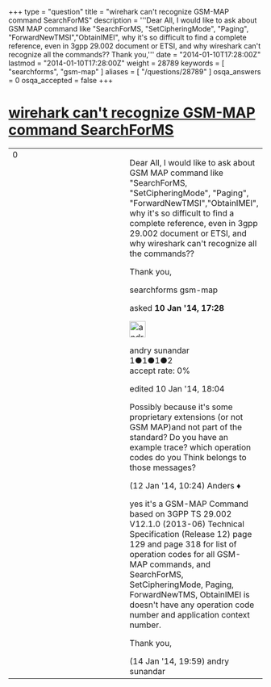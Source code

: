 +++
type = "question"
title = "wirehark can&#x27;t recognize GSM-MAP command SearchForMS"
description = '''Dear All,  I would like to ask about GSM MAP command like &quot;SearchForMS, &quot;SetCipheringMode&quot;, &quot;Paging&quot;, &quot;ForwardNewTMSI&quot;,&quot;ObtainIMEI&quot;, why it&#x27;s so difficult to find a complete reference, even in 3gpp 29.002 document or ETSI, and why wireshark can&#x27;t recognize all the commands?? Thank you,'''
date = "2014-01-10T17:28:00Z"
lastmod = "2014-01-10T17:28:00Z"
weight = 28789
keywords = [ "searchforms", "gsm-map" ]
aliases = [ "/questions/28789" ]
osqa_answers = 0
osqa_accepted = false
+++

<div class="headNormal">

# [wirehark can't recognize GSM-MAP command SearchForMS](/questions/28789/wirehark-cant-recognize-gsm-map-command-searchforms)

</div>

<div id="main-body">

<div id="askform">

<table id="question-table" style="width:100%;"><colgroup><col style="width: 50%" /><col style="width: 50%" /></colgroup><tbody><tr class="odd"><td style="width: 30px; vertical-align: top"><div class="vote-buttons"><div id="post-28789-score" class="post-score" title="current number of votes">0</div><div id="favorite-count" class="favorite-count"></div></div></td><td><div id="item-right"><div class="question-body"><p>Dear All, I would like to ask about GSM MAP command like "SearchForMS, "SetCipheringMode", "Paging", "ForwardNewTMSI","ObtainIMEI", why it's so difficult to find a complete reference, even in 3gpp 29.002 document or ETSI, and why wireshark can't recognize all the commands??</p><p>Thank you,</p></div><div id="question-tags" class="tags-container tags">searchforms gsm-map</div><div id="question-controls" class="post-controls"></div><div class="post-update-info-container"><div class="post-update-info post-update-info-user"><p>asked <strong>10 Jan '14, 17:28</strong></p><img src="https://secure.gravatar.com/avatar/b9fb8978b2c1a1bbe114d77d154b9ac7?s=32&amp;d=identicon&amp;r=g" class="gravatar" width="32" height="32" alt="andry%20sunandar&#39;s gravatar image" /><p>andry sunandar<br />
<span class="score" title="1 reputation points">1</span><span title="1 badges"><span class="badge1">●</span><span class="badgecount">1</span></span><span title="1 badges"><span class="silver">●</span><span class="badgecount">1</span></span><span title="2 badges"><span class="bronze">●</span><span class="badgecount">2</span></span><br />
<span class="accept_rate" title="Rate of the user&#39;s accepted answers">accept rate:</span> <span title="andry sunandar has no accepted answers">0%</span></p></div><div class="post-update-info post-update-info-edited"><p>edited 10 Jan '14, 18:04</p></div></div><div id="comments-container-28789" class="comments-container"><span id="28824"></span><div id="comment-28824" class="comment"><div id="post-28824-score" class="comment-score"></div><div class="comment-text"><p>Possibly because it's some proprietary extensions (or not GSM MAP)and not part of the standard? Do you have an example trace? which operation codes do you Think belongs to those messages?</p></div><div id="comment-28824-info" class="comment-info"><span class="comment-age">(12 Jan '14, 10:24)</span> Anders ♦</div></div><span id="28894"></span><div id="comment-28894" class="comment"><div id="post-28894-score" class="comment-score"></div><div class="comment-text"><p>yes it's a GSM-MAP Command based on 3GPP TS 29.002 V12.1.0 (2013-06) Technical Specification (Release 12) page 129 and page 318 for list of operation codes for all GSM-MAP commands, and SearchForMS, SetCipheringMode, Paging, ForwardNewTMS, ObtainIMEI is doesn't have any operation code number and application context number.</p><p>Thank you,</p></div><div id="comment-28894-info" class="comment-info"><span class="comment-age">(14 Jan '14, 19:59)</span> andry sunandar</div></div></div><div id="comment-tools-28789" class="comment-tools"></div><div class="clear"></div><div id="comment-28789-form-container" class="comment-form-container"></div><div class="clear"></div></div></td></tr></tbody></table>

</div>

</div>

